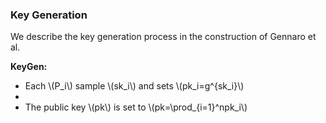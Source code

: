 ### Key Generation

We describe the key generation process in the construction of Gennaro et al.

**KeyGen:**
- Each \\(P_i\\) sample \\(sk_i\\) and sets \\(pk_i=g^{sk_i}\\)
- 
- The public key \\(pk\\) is set to \\(pk=\prod_{i=1}^npk_i\\)